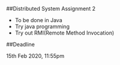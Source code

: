 ##Distributed System Assignment 2

- To be done in Java
- Try java programming
- Try out RMI(Remote Method Invocation)


##Deadline 

15th Feb 2020, 11:55pm

